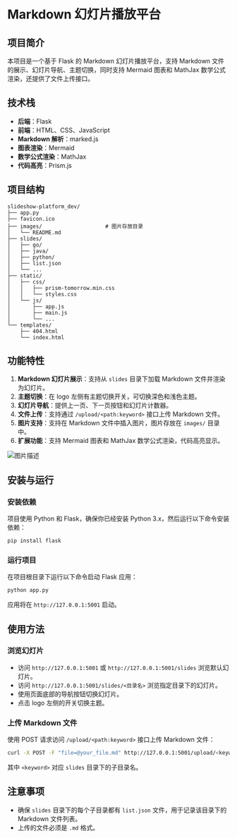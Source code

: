 # Markdown 幻灯片播放平台

## 项目简介
本项目是一个基于 Flask 的 Markdown 幻灯片播放平台，支持 Markdown 文件的展示、幻灯片导航、主题切换，同时支持 Mermaid 图表和 MathJax 数学公式渲染，还提供了文件上传接口。

## 技术栈
- **后端**：Flask
- **前端**：HTML、CSS、JavaScript
- **Markdown 解析**：marked.js
- **图表渲染**：Mermaid
- **数学公式渲染**：MathJax
- **代码高亮**：Prism.js

## 项目结构
```
slideshow-platform_dev/
├── app.py
├── favicon.ico
├── images/                    # 图片存放目录
│   └── README.md
├── slides/
│   ├── go/
│   ├── java/
│   ├── python/
│   ├── list.json
│   └── ...
├── static/
│   ├── css/
│   │   ├── prism-tomorrow.min.css
│   │   └── styles.css
│   └── js/
│       ├── app.js
│       ├── main.js
│       └── ...
└── templates/
    ├── 404.html
    └── index.html
```

## 功能特性
1. **Markdown 幻灯片展示**：支持从 `slides` 目录下加载 Markdown 文件并渲染为幻灯片。
2. **主题切换**：在 logo 左侧有主题切换开关，可切换深色和浅色主题。
3. **幻灯片导航**：提供上一页、下一页按钮和幻灯片计数器。
4. **文件上传**：支持通过 `/upload/<path:keyword>` 接口上传 Markdown 文件。
5. **图片支持**：支持在 Markdown 文件中插入图片，图片存放在 `images/` 目录中。
6. **扩展功能**：支持 Mermaid 图表和 MathJax 数学公式渲染，代码高亮显示。

![图片描述](./images/your-image.png)

## 安装与运行
### 安装依赖
项目使用 Python 和 Flask，确保你已经安装 Python 3.x，然后运行以下命令安装依赖：
```bash
pip install flask
```
### 运行项目
在项目根目录下运行以下命令启动 Flask 应用：
```bash
python app.py
```
应用将在 `http://127.0.0.1:5001` 启动。

## 使用方法
### 浏览幻灯片
- 访问 `http://127.0.0.1:5001` 或 `http://127.0.0.1:5001/slides` 浏览默认幻灯片。
- 访问 `http://127.0.0.1:5001/slides/<目录名>` 浏览指定目录下的幻灯片。
- 使用页面底部的导航按钮切换幻灯片。
- 点击 logo 左侧的开关切换主题。

### 上传 Markdown 文件
使用 POST 请求访问 `/upload/<path:keyword>` 接口上传 Markdown 文件：
```bash
curl -X POST -F "file=@your_file.md" http://127.0.0.1:5001/upload/<keyword>
```
其中 `<keyword>` 对应 `slides` 目录下的子目录名。



## 注意事项
- 确保 `slides` 目录下的每个子目录都有 `list.json` 文件，用于记录该目录下的 Markdown 文件列表。
- 上传的文件必须是 `.md` 格式。
